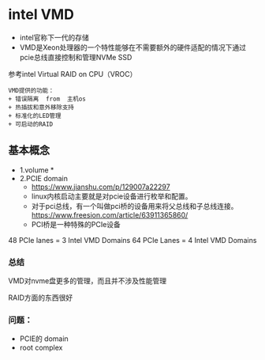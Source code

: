 # intel VMD

+ intel官称下一代的存储
+ VMD是Xeon处理器的一个特性能够在不需要额外的硬件适配的情况下通过pcie总线直接控制和管理NVMe SSD

参考intel Virtual RAID on CPU（VROC） 
```
VMD提供的功能：
+ 错误隔离  from  主机os
+ 热插拔和意外移除支持
+ 标准化的LED管理
+ 可启动的RAID
```
## 基本概念
+ 1.volume
  * 
+ 2.PCIE domain
  * https://www.jianshu.com/p/129007a22297
  * linux内核启动主要就是对pcie设备进行枚举和配置。
  * 对于pci总线，有一个叫做pci桥的设备用来将父总线和子总线连接。https://www.freesion.com/article/63911365860/
  * PCI桥是一种特殊的PCIe设备

48 PCIe lanes = 3 Intel VMD Domains
64 PCIe Lanes = 4 Intel VMD Domains


### 总结
VMD对nvme盘更多的管理，而且并不涉及性能管理

RAID方面的东西很好




### 问题：
+ PCIE的 domain  
+ root complex